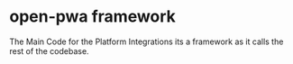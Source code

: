 # open-pwa framework
The Main Code for the Platform Integrations its a framework as it calls the rest of the codebase.